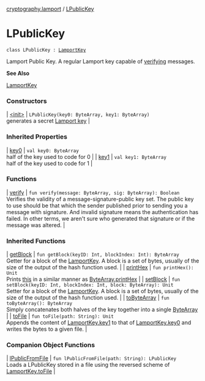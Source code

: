 [cryptography.lamport](../index.md) / [LPublicKey](.)

# LPublicKey

`class LPublicKey : `[`LamportKey`](../-lamport-key/index.md)

Lamport Public Key. A regular Lamport key capable of [verifying](verify.md) messages.

**See Also**

[LamportKey](../-lamport-key/index.md)

### Constructors

| [&lt;init&gt;](-init-.md) | `LPublicKey(key0: ByteArray, key1: ByteArray)`<br>generates a secret [Lamport key](../-lamport-key/index.md) |

### Inherited Properties

| [key0](../-lamport-key/key0.md) | `val key0: ByteArray`<br>half of the key used to code for 0 |
| [key1](../-lamport-key/key1.md) | `val key1: ByteArray`<br>half of the key used to code for 1 |

### Functions

| [verify](verify.md) | `fun verify(message: ByteArray, sig: ByteArray): Boolean`<br>Verifies the validity of a message-signature-public key set. The public key to use should be that which the sender published prior to sending you a message with signature. And invalid signature means the authentication has failed. In other terms, we aren't sure who generated that signature or if the message was altered. |

### Inherited Functions

| [getBlock](../-lamport-key/get-block.md) | `fun getBlock(keyID: Int, blockIndex: Int): ByteArray`<br>Getter for a block of the [LamportKey](../-lamport-key/index.md). A block is a set of bytes, usually of the size of the output of the hash function used. |
| [printHex](../-lamport-key/print-hex.md) | `fun printHex(): Unit`<br>Prints [this](#) in a similar manner as [ByteArray.printHex](#) |
| [setBlock](../-lamport-key/set-block.md) | `fun setBlock(keyID: Int, blockIndex: Int, block: ByteArray): Unit`<br>Setter for a block of the [LamportKey](../-lamport-key/index.md). A block is a set of bytes, usually of the size of the output of the hash function used. |
| [toByteArray](../-lamport-key/to-byte-array.md) | `fun toByteArray(): ByteArray`<br>Simply concatenates both halves of the key together into a single [ByteArray](#) |
| [toFile](../-lamport-key/to-file.md) | `fun toFile(path: String): Unit`<br>Appends the content of [LamportKey.key1](../-lamport-key/key1.md) to that of [LamportKey.key0](../-lamport-key/key0.md) and writes the bytes to a given file. |

### Companion Object Functions

| [lPublicFromFile](l-public-from-file.md) | `fun lPublicFromFile(path: String): LPublicKey`<br>Loads a LPublicKey stored in a file using the reversed scheme of [LamportKey.toFile](../-lamport-key/to-file.md) |

